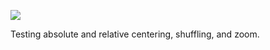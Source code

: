 ![](https://db-feed.s3.amazonaws.com/legacy/gif-2020-12-05_19-27-06@2x-1607214796.gif)

Testing absolute and relative centering, shuffling, and zoom.
